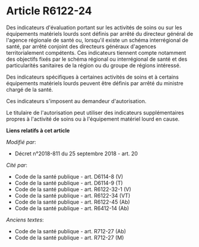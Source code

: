 # Article R6122-24

Des indicateurs d'évaluation portant sur les activités de soins ou sur les équipements matériels lourds sont définis par
arrêté du directeur général de l'agence régionale de santé ou, lorsqu'il existe un schéma interrégional de santé, par arrêté
conjoint des directeurs généraux d'agences territorialement compétents. Ces indicateurs tiennent compte notamment des
objectifs fixés par le schéma régional ou interrégional de santé et des particularités sanitaires de la région ou du groupe
de régions intéressé.

Des indicateurs spécifiques à certaines activités de soins et à certains équipements matériels lourds peuvent être définis
par arrêté du ministre chargé de la santé.

Ces indicateurs s'imposent au demandeur d'autorisation.

Le titulaire de l'autorisation peut utiliser des indicateurs supplémentaires propres à l'activité de soins ou à l'équipement
matériel lourd en cause.

**Liens relatifs à cet article**

_Modifié par_:

  - Décret n°2018-811 du 25 septembre 2018 - art. 20

_Cité par_:

  - Code de la santé publique - art. D6114-8 (V)
  - Code de la santé publique - art. D6114-9 (T)
  - Code de la santé publique - art. R6122-32-1 (V)
  - Code de la santé publique - art. R6122-34 (VT)
  - Code de la santé publique - art. R6122-45 (Ab)
  - Code de la santé publique - art. R6412-14 (Ab)

_Anciens textes_:

  - Code de la santé publique - art. R712-27 (Ab)
  - Code de la santé publique - art. R712-27 (M)
